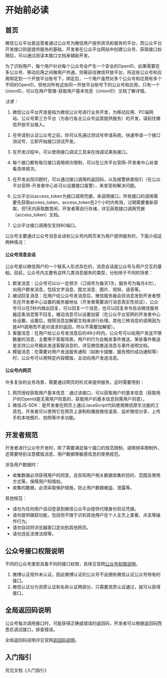 # 开始前必读

## 首页

微信公众平台是运营者通过公众号为微信用户提供资讯和服务的平台，而公众平台开发接口则是提供服务的基础，开发者在公众平台网站中创建公众号、获取接口权限后，可以通过阅读本接口文档来辅助开发。

为了识别用户，每个用户针对每个公众号会产生一个安全的OpenID，如果需要在多公众号、移动应用之间做用户共通，则需前往微信开放平台，将这些公众号和应用绑定到一个开放平台账号下，绑定后，一个用户虽然对多个公众号和应用有多个不同的OpenID，但他对所有这些同一开放平台账号下的公众号和应用，只有一个UnionID，可以在用户管理-获取用户基本信息（UnionID）文档了解详情。

*注意：*

1. 微信公众平台开发是指为微信公众号进行业务开发，为移动应用、PC端网站、公众号第三方平台（为各行各业公众号运营提供服务）的开发，请前往微信开放平台接入。

2. 在申请到认证公众号之前，你可以先通过测试号申请系统，快速申请一个接口测试号，立即开始接口测试开发。

3. 在开发过程中，可以使用接口调试工具来在线调试某些接口。

4. 每个接口都有每日接口调用频次限制，可以在公共平台官网-开发者中心处查看具体频次。

5. 在开发出现问题时，可以通过接口调用的返回码，以及报警排查指引（在公众平台官网-开发者中心处可以设置接口报警），来发现和解决问题。

6. 公众平台以access_token为接口调用凭据，来调用接口，所有接口的调用需要先获取access_token，access_token在2个小时内有效，过期需要重新获取，但1天内获取数悠闲，开发者需自行存储，详见获取接口调用凭据（access_token）文档。

7. 公众平台接口调用仅支持80端口。

   

公众号主要通过公众号消息会话和公众号内网页来为用户提供服务的，下面介绍这两种情况：

####  公众号消息会话

公众号是以微信用户的一个联系人形式存在的，消息会话是公众号与用户交互的基础。目前，公众号内主要有这样几类消息服务的类型，分别用于不同的场景：

1. 群发消息：公众号可以以一定频次（订阅号为每天1次，服务号为每月4次），向用户群发消息，包括文字消息、图文消息、图片、视频、语音等。
2. 被动回复消息：在用户给公众号发消息后，微信服务器会将消息发到开发者预先在开发者中心设置的服务器地址（开发者需要进行消息真实性验证），公众号可以在5秒内做出回复，可以回复一个消息，也可以回复命令告诉微信服务器这条消息暂不回复。被动消息可以设置加密（在公众平台官网的开发者中心处设置，设置后，按照消息加解密文档来进行处理。其他三种消息的调用因为是API调用而不是对请求的返回，所以不需要加解密）。
3. 客服消息：在用户给公众号发消息后的48小时内，公众号可以给用户发送不限数量的消息，主要用于客服场景。用户的行为会触发事件推送，某些事件推送是支持公众号据此发送客服消息的，详见微信推送消息与事件说明文档。
4. 模版消息：在需要对用户发送服务通知（如刷卡提醒、服务预约成功通知等）时，公众号可以用特定内容模版，主动向用户发送消息。

#### 公众号内网页

许多复杂的业务场景，需要通过网页的形式来提供服务，这时需要用到：

1. 网页授权获取用户基本信息：通过该接口，可以获取用户的基本信息（获取用户的OpenId是无需用户同意的，获取用户的基本信息则需用户同意）。
2. 微信JS-SDK：是开发者在网页上通过JavaScript代码使用微信原生功能的工具包，开发者可以使用它在网页上录制和播放微信语音、监听微信分享、上传手机本地图片、拍照等许多功能。

## 开发者规范

开发者进行公众号开发时，除了需要满足每个接口的规范限制、调用频率限制外，还需要特别注意模版消息、用户数据等敏感信息的使用规范。

涉及用户数据时：

+ 收集数据必须获得用户的同意，且告知用户相关数据收集的目的、范围及使用方式等，保障用户知情权。
+ 收集的数据，必须采取保护措施，防止用户数据被盗、泄露等。

其他规范：

+ 请勿为任何用户自动登录到微信公众平台提供代理身份验证凭据。
+ 请勿提供跟踪功能，包括但不限于识别其他用户在个人主页上查看、点击等操作行为。
+ 请勿自动将浏览器窗口定向到其他网页。
+ 请勿违反法律法规等。

## 公众号接口权限说明

不同的公众号类型具备不同的接口权限，具体见官网[公众号权限说明](https://mp.weixin.qq.com/wiki?t=resource/res_main&id=mp1433401084)。

1. 微博认证视作未认证，因此微博认证的公众号不会拥有微信认证公众号特有的接口。
2. 微信认证分为资质认证和名称认证两部分，只需要资质认证通过，就可以获得接口。



## 全局返回码说明

公众号每次调用接口时，可能获得正确或错误的返回码，开发者可以根据返回码西悉尼调试接口，排查错误。

全局返回码说明详见官网[返回码说明](https://mp.weixin.qq.com/wiki?t=resource/res_main&id=mp1433747234)。



## 入门指引

另见文档《入门指引》